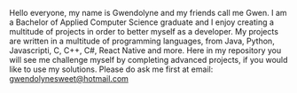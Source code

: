 Hello everyone, my name is Gwendolyne and my friends call me Gwen. I am a Bachelor of Applied Computer Science graduate
and I enjoy creating a multitude of projects in order to better myself as a developer. My projects are written in a multitude of programming 
languages, from Java, Python, Javascripti, C, C++, C#, React Native and more.
Here in my repository you will see me challenge myself by completing advanced projects, if you would like to use my solutions.
Please do ask me first at email: gwendolynesweet@hotmail.com 

